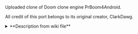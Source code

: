 Uploaded clone of Doom clone engine PrBoom4Android.

All credit of this port belongs to its original creator, ClarkDawg.

<details markdown='1'><summary>  **Description from wiki file** </summary>

**PrBoom4Android is a port of the open source PrBoom Doom engine. It was originally ported to android by Vladimir Silva when the first android device, the G1, was released. Since the original port was designed to work with the G1's hardware keyboard, it did not function with touchscreen only devices.**

**This release adds on-screen multitouch controls to support newer devices. If you have a hardware keyboard, you can always use that or enable the touch controls, the choice is your!**

</details>

